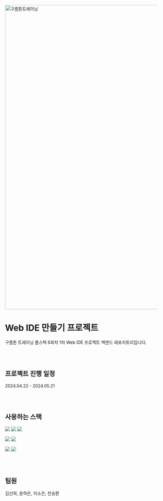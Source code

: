 
<img width="1000" alt="구름톤트레이닝" src="https://github.com/Coco-Das/Coco-BE/assets/144209738/3ef17623-4af3-418b-a0d8-f7e83a1574a4">

# Web IDE 만들기 프로젝트
구름톤 트레이닝 풀스택 6회차 1차 Web IDE 프로젝트 백엔드 레포지토리입니다.

<br><br>


## 프로젝트 진행 일정
2024.04.22 - 2024.05.21

<br><br>

## 사용하는 스택

<img src="https://img.shields.io/badge/SpringBoot-6DB33F?style=for-the-badge&logo=SpringBoot&logoColor=white"> <img src="https://img.shields.io/badge/SpringSecurity-6DB33F?style=for-the-badge&logo=SpringSecurity&logoColor=white"> <img src="https://img.shields.io/badge/JPA-6DB33F?style=for-the-badge&logo=&logoColor=white">

<img src="https://img.shields.io/badge/MySQL-4479A1?style=for-the-badge&logo=MySQL&logoColor=white"> <img src="https://img.shields.io/badge/Redis-DC382D?style=for-the-badge&logo=Redis&logoColor=white">


<img src="https://img.shields.io/badge/Amazon%20EC2-FF9900?style=for-the-badge&logo=AmazonEC2&logoColor=white"> <img src="https://img.shields.io/badge/Docker-2496ED?style=for-the-badge&logo=Docker&logoColor=white">

<br><br>

## 팀원
김선희, 윤하은, 이소은, 천승환



